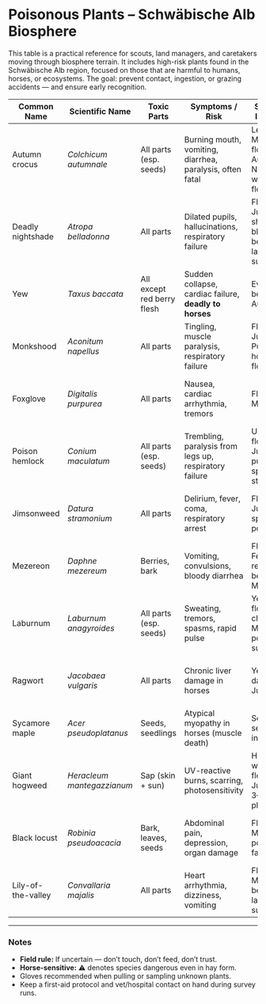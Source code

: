 # Poisonous Plants – Schwäbische Alb Biosphere

This table is a practical reference for scouts, land managers, and caretakers moving through biosphere terrain. It includes high-risk plants found in the Schwäbische Alb region, focused on those that are harmful to humans, horses, or ecosystems. The goal: prevent contact, ingestion, or grazing accidents — and ensure early recognition.

| Common Name        | Scientific Name        | Toxic Parts                  | Symptoms / Risk                                             | Season / ID Notes                                             | First Response                              |
|--------------------|------------------------|------------------------------|--------------------------------------------------------------|---------------------------------------------------------------|----------------------------------------------|
| Autumn crocus      | *Colchicum autumnale*  | All parts (esp. seeds)       | Burning mouth, vomiting, diarrhea, paralysis, often fatal    | Leaves Mar–Jun, flowers Aug–Oct. No leaves when flowering     | Urgent care. Do **not** ingest. Fatal.       |
| Deadly nightshade  | *Atropa belladonna*    | All parts                    | Dilated pupils, hallucinations, respiratory failure          | Flowers Jun–Sep, shiny black berries late summer              | Don’t induce vomiting. Keep calm, call help  |
| Yew                | *Taxus baccata*        | All except red berry flesh   | Sudden collapse, cardiac failure, **deadly to horses**       | Evergreen; berries Aug–Oct                                    | Immediate vet/hospital aid                   |
| Monkshood          | *Aconitum napellus*    | All parts                    | Tingling, muscle paralysis, respiratory failure              | Flowers Jun–Aug. Purple hooded flowers                        | Gloves! Toxin absorbs through skin           |
| Foxglove           | *Digitalis purpurea*   | All parts                    | Nausea, cardiac arrhythmia, tremors                          | Flowers May–Jul                                               | Cardiac emergency. Bring sample if possible  |
| Poison hemlock     | *Conium maculatum*     | All parts (esp. seeds)       | Trembling, paralysis from legs up, respiratory failure       | Umbrella flowers Jun–Jul; purple-spotted stem                 | Emergency only. No antidote                  |
| Jimsonweed         | *Datura stramonium*    | All parts                    | Delirium, fever, coma, respiratory arrest                    | Flowers Jun–Sep, spiky seed pods later                        | Keep cool. No stimulants. Emergency care     |
| Mezereon           | *Daphne mezereum*      | Berries, bark                | Vomiting, convulsions, bloody diarrhea                       | Flowers Feb–Apr; red berries May–Jul                          | Don’t induce vomiting. Medical attention     |
| Laburnum           | *Laburnum anagyroides* | All parts (esp. seeds)       | Sweating, tremors, spasms, rapid pulse                       | Yellow flower chains May; seed pods summer                    | Induce vomiting only if advised              |
| Ragwort            | *Jacobaea vulgaris*    | All parts                    | Chronic liver damage in horses                               | Yellow daisies Jun–Sep                                       | Remove from pasture. Cumulative toxicity     |
| Sycamore maple     | *Acer pseudoplatanus*  | Seeds, seedlings             | Atypical myopathy in horses (muscle death)                   | Seeds fall, seedlings in spring                               | Restrict horse access, call vet early        |
| Giant hogweed      | *Heracleum mantegazzianum* | Sap (skin + sun)          | UV-reactive burns, scarring, photosensitivity                | Huge white flowers Jun–Jul, 3–5 m plant                       | Wash immediately. Protect from sunlight      |
| Black locust       | *Robinia pseudoacacia* | Bark, leaves, seeds          | Abdominal pain, depression, organ damage                     | Flowers May–Jun, pods in fall                                 | Remove branches from grazing areas           |
| Lily-of-the-valley | *Convallaria majalis*  | All parts                    | Heart arrhythmia, dizziness, vomiting                        | Flowers May, red berries late summer                          | Treat as cardiac risk. Seek help             |

---

### Notes

- **Field rule:** If uncertain — don’t touch, don’t feed, don’t trust.
- **Horse-sensitive:** ⚠️ denotes species dangerous even in hay form.
- Gloves recommended when pulling or sampling unknown plants.
- Keep a first-aid protocol and vet/hospital contact on hand during survey runs.
